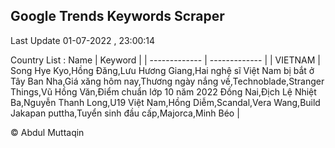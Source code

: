 

## Google Trends Keywords Scraper 
 
Last Update 01-07-2022 , 23:00:14

Country List :
 Name  | Keyword |
| ------------- | ------------- |
| VIETNAM | Song Hye Kyo,Hồng Đăng,Lưu Hương Giang,Hai nghệ sĩ Việt Nam bị bắt ở Tây Ban Nha,Giá xăng hôm nay,Thương ngày nắng về,Technoblade,Stranger Things,Vũ Hồng Văn,Điểm chuẩn lớp 10 năm 2022 Đồng Nai,Địch Lệ Nhiệt Ba,Nguyễn Thanh Long,U19 Việt Nam,Hồng Diễm,Scandal,Vera Wang,Build Jakapan puttha,Tuyển sinh đầu cấp,Majorca,Minh Béo |



© Abdul Muttaqin 
